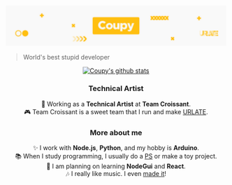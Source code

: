 ![header](https://github.com/HyeokjinKang/HyeokjinKang/blob/master/images/Coupy_github.png)
> World's best stupid developer
<div align="center" style="text-align: center;">

[![Coupy's github stats](https://github-readme-stats.vercel.app/api?username=HyeokjinKang&count_private=true&show_icons=true)](https://github.com/anuraghazra/github-readme-stats)

<h3>Technical Artist</h3>
🥐 Working as a <strong>Technical Artist</strong> at <strong>Team Croissant</strong>.<br>
🎮 Team Croissant is a sweet team that I run and make <a href="https://github.com/Team-Croissant/URLATE">URLATE</a>.
<h3>More about me</h3>
✨ I work with <strong>Node.js</strong>, <strong>Python</strong>, and my hobby is <strong>Arduino</strong>.<br>
📚 When I study programming, I usually do a <a href="https://github.com/HyeokjinKang/Nodejs-BOJ">PS</a> or make a toy project.<br>
📝 I am planning on learning <strong>NodeGui</strong> and <strong>React</strong>.<br>
🎶 I really like music. I even <a href="https://github.com/HyeokjinKang/Music">made it</a>!
</div>
